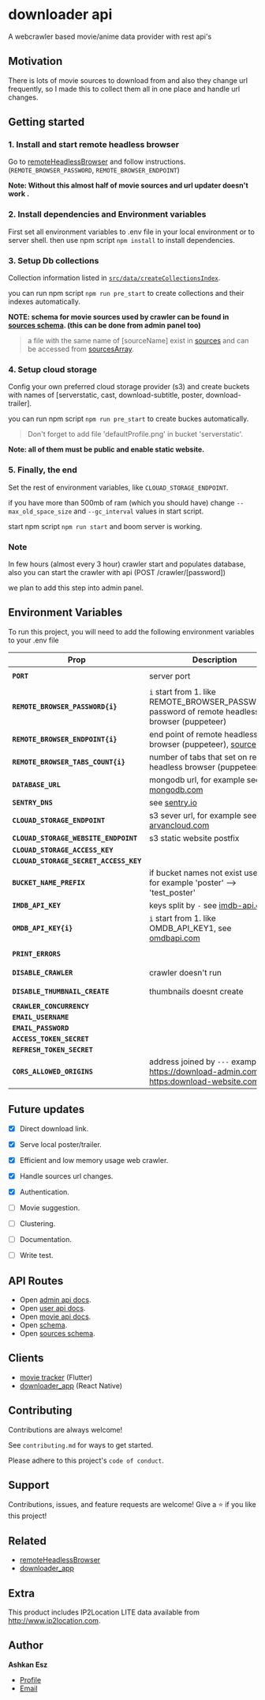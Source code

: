 
# downloader api

A webcrawler based movie/anime data provider with rest api's


## Motivation
There is lots of movie sources to download from and also they change url frequently, so I made this to collect them all in one place and handle url changes.

## Getting started

### 1. Install and start remote headless browser

Go to [remoteHeadlessBrowser](https://github.com/ashkan-esz/downloader_remotebrowser/) and follow instructions. (`REMOTE_BROWSER_PASSWORD`, `REMOTE_BROWSER_ENDPOINT`) 

**Note: Without this almost half of movie sources and url updater doesn't work .**


### 2. Install dependencies and Environment variables
First set all environment variables to .env file in your local environment or to server shell. then use npm script `npm install` to install dependencies.

### 3. Setup Db collections

Collection information listed in [`src/data/createCollectionsIndex`](src/data/createCollectionsIndex.js).

you can run npm script `npm run pre_start` to create collections and their indexes automatically.

**NOTE: schema for movie sources used by crawler can be found in [sources schema](readme/SOURCES.README.md).
(this can be done from admin panel too)**

> a file with the same name of [sourceName] exist in [sources](src/crawlers/sources)
> and can be accessed from [sourcesArray](src/crawlers/sourcesArray.js).

### 4. Setup cloud storage

Config your own preferred cloud storage provider (s3) and create buckets with names of [serverstatic, cast, download-subtitle, poster, download-trailer].

you can run npm script `npm run pre_start` to create buckes automatically.
> Don't forget to add file 'defaultProfile.png' in bucket 'serverstatic'.

**Note: all of them must be public and enable static website.**


### 5. Finally, the end

Set the rest of environment variables, like `CLOUAD_STORAGE_ENDPOINT`.

if you have more than 500mb of ram (which you should have) change `--max_old_space_size` and `--gc_interval` values in start script.

start npm script `npm run start` and boom server is working.

### Note

In few hours (almost every 3 hour) crawler start and populates database, also you can start the crawler with api (POST /crawler/[password])
 
we plan to add this step into admin panel.

## Environment Variables

To run this project, you will need to add the following environment variables to your .env file

| Prop                                   | Description                                                                                                         | Required                |
|----------------------------------------|---------------------------------------------------------------------------------------------------------------------|-------------------------|
| **`PORT`**                             | server port                                                                                                         | `false (default:3000)`  |
| **`REMOTE_BROWSER_PASSWORD{i}`**       | `i` start from 1. like REMOTE_BROWSER_PASSWORD1, password of remote headless browser (puppeteer)                    | `true`                  |
| **`REMOTE_BROWSER_ENDPOINT{i}`**       | end point of remote headless browser (puppeteer), [source](https://github.com/ashkan-esz/downloader_remotebrowser/) | `true`                  |
| **`REMOTE_BROWSER_TABS_COUNT{i}`**     | number of tabs that set on remote headless browser (puppeteer)                                                      | `false (default: 3)`    |
| **`DATABASE_URL`**                     | mongodb url, for example see [mongodb.com](https://www.mongodb.com/)                                                | `true`                  |
| **`SENTRY_DNS`**                       | see [sentry.io](https://sentry.io)                                                                                  | `false`                 |
| **`CLOUAD_STORAGE_ENDPOINT`**          | s3 sever url, for example see [arvancloud.com](https://www.arvancloud.com/en)                                       | `true`                  |
| **`CLOUAD_STORAGE_WEBSITE_ENDPOINT`**  | s3 static website postfix                                                                                           | `true`                  |
| **`CLOUAD_STORAGE_ACCESS_KEY`**        |                                                                                                                     | `true`                  |
| **`CLOUAD_STORAGE_SECRET_ACCESS_KEY`** |                                                                                                                     | `true`                  |
| **`BUCKET_NAME_PREFIX`**               | if bucket names not exist use this. for example 'poster' --> 'test_poster'                                          | `false`                 |
| **`IMDB_API_KEY`**                     | keys split by `-` see [imdb-api.com](https://imdb-api.com/)                                                         | `true`                  |
| **`OMDB_API_KEY{i}`**                  | `i` start from 1. like OMDB_API_KEY1, see [omdbapi.com](https://www.omdbapi.com/)                                   | `true`                  |
| **`PRINT_ERRORS`**                     |                                                                                                                     | `false (default:false)` |
| **`DISABLE_CRAWLER`**                  | crawler doesn't run                                                                                                 | `false (default:false)` |
| **`DISABLE_THUMBNAIL_CREATE`**         | thumbnails doesnt create                                                                                            | `false (default:false)` |
| **`CRAWLER_CONCURRENCY`**              |                                                                                                                     | `false`                 |
| **`EMAIL_USERNAME`**                   |                                                                                                                     | `true`                  |
| **`EMAIL_PASSWORD`**                   |                                                                                                                     | `true`                  |
| **`ACCESS_TOKEN_SECRET`**              |                                                                                                                     | `true`                  |
| **`REFRESH_TOKEN_SECRET`**             |                                                                                                                     | `true`                  |
| **`CORS_ALLOWED_ORIGINS`**             | address joined by `---` example: https://download-admin.com---https:download-website.com                            | `false`                 |



## Future updates
- [x]  Direct download link.
- [x]  Serve local poster/trailer.
- [x]  Efficient and low memory usage web crawler.
- [x]  Handle sources url changes.
- [x]  Authentication.
- [ ]  Movie suggestion.
- [ ]  Clustering.
- [ ]  Documentation.
- [ ]  Write test.


## API Routes
- Open [admin api docs](readme/API.ADMIN.README.md).
- Open [user api docs](readme/API.USER.README.md).
- Open [movie api docs](readme/API.MOVIES.README.md).
- Open [schema](readme/SCHEMA.README.md).
- Open [sources schema](readme/SOURCES.README.md).

## Clients
- [movie tracker](https://github.com/amir-7979/MovieTrracker) (Flutter)
- [downloader_app](https://github.com/ashkan-esz/downloader_app) (React Native)

## Contributing

Contributions are always welcome!

See `contributing.md` for ways to get started.

Please adhere to this project's `code of conduct`.

##  Support
Contributions, issues, and feature requests are welcome!
Give a ⭐️ if you like this project!

## Related

- [remoteHeadlessBrowser](https://github.com/ashkan-esz/downloader_remotebrowser/)
- [downloader_app](https://github.com/ashkan-esz/downloader_app/)

## Extra

This product includes IP2Location LITE data available from http://www.ip2location.com.

## Author

**Ashkan Esz**

- [Profile](https://github.com/ashkan-esz "Ashkan esz")
- [Email](mailto:ashkanaz2828@gmail.com?subject=Hi "Hi!")
